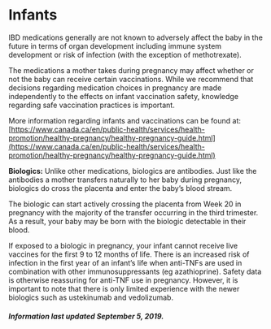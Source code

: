<h1>Infants</h1>

IBD medications generally are not known to adversely affect the baby in the future in terms of organ development including immune system development or risk of infection (with the exception of methotrexate).

The medications a mother takes during pregnancy may affect whether or not the baby can receive certain vaccinations. While we recommend that decisions regarding medication choices in pregnancy are made independently to the effects on infant vaccination safety, knowledge regarding safe vaccination practices is important.

More information regarding infants and vaccinations can be found at:
[https://www.canada.ca/en/public-health/services/health-promotion/healthy-pregnancy/healthy-pregnancy-guide.html](https://www.canada.ca/en/public-health/services/health-promotion/healthy-pregnancy/healthy-pregnancy-guide.html)

**Biologics:**
Unlike other medications, biologics are antibodies. Just like the antibodies a mother transfers naturally to her baby during pregnancy, biologics do cross the placenta and enter the baby’s blood stream.

The biologic can start actively crossing the placenta from Week 20 in pregnancy with the majority of the transfer occurring in the third trimester. As a result, your baby may be born with the biologic detectable in their blood.

If exposed to a biologic in pregnancy, your infant cannot receive live vaccines for the first 9 to 12 months of life. There is an increased risk of infection in the first year of an infant’s life when anti-TNFs are used in combination with other immunosuppressants (eg azathioprine). Safety data is otherwise reassuring for anti-TNF use in pregnancy. However, it is important to note that there is only limited experience with the newer biologics such as ustekinumab and vedolizumab. 

<h5>Information last updated September 5, 2019.</h5>
